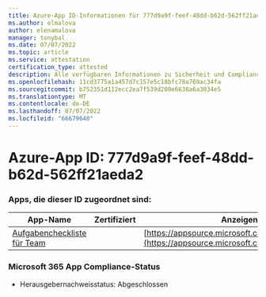 ```yaml
---
title: Azure-App ID-Informationen für 777d9a9f-feef-48dd-b62d-562ff21aeda2
ms.author: elmalova
author: elenamalova
manager: tonybal
ms.date: 07/07/2022
ms.topic: article
ms.service: attestation
certification_type: attested
description: Alle verfügbaren Informationen zu Sicherheit und Compliance für 777d9a9f-feef-48dd-b62d-562ff21aeda2.
ms.openlocfilehash: 11cd3775a1a457d7c157e5c18bfc78a769ac34fa
ms.sourcegitcommit: b752351d112ecc2ea7f539d200e6638a6a3034e5
ms.translationtype: MT
ms.contentlocale: de-DE
ms.lasthandoff: 07/07/2022
ms.locfileid: "66679640"
---
```

# <a name="azure-app-id-777d9a9f-feef-48dd-b62d-562ff21aeda2"></a>Azure-App ID: 777d9a9f-feef-48dd-b62d-562ff21aeda2


### <a name="apps-associated-with-this-id"></a>Apps, die dieser ID zugeordnet sind:
| **App-Name** | **Zertifiziert** | **Anzeigen in AppSource** |
|--------------|---------------|-----------------------|
| [Aufgabencheckliste für Team](../forward/WA200004362.md) |  | [https://appsource.microsoft.com/product/office/WA200004362](https://appsource.microsoft.com/product/office/WA200004362) |

### <a name="microsoft-365-app-compliance-status"></a>Microsoft 365 App Compliance-Status
- Herausgebernachweisstatus: Abgeschlossen
